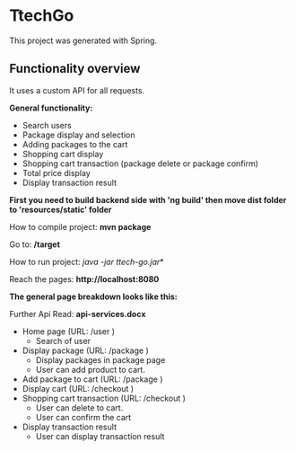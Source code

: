 # TtechGo

This project was generated with Spring.

## Functionality overview

It uses a custom API for all requests.

**General functionality:**

- Search users
- Package display and selection 
- Adding packages to the cart
- Shopping cart display
- Shopping cart transaction (package delete or package confirm)
- Total price display
- Display transaction result

**First you need to build backend side with 'ng build' then move dist folder to 'resources/static' folder**

How to compile project: **mvn package**

Go to: **/target**

How to run project: **java -jar ttech-go*.jar**

Reach the pages: **http://localhost:8080**

**The general page breakdown looks like this:**

Further Api Read: **api-services.docx**

- Home page (URL: /user )
    - Search of user 
- Display package (URL: /package )
    - Display packages in package page
    - User can add product to cart.
- Add package to cart (URL: /package )
- Display cart (URL: /checkout )
- Shopping cart transaction (URL: /checkout )
    - User can delete to cart.
    - User can confirm the cart
- Display transaction result
    - User can display transaction result